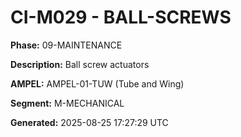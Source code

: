 # CI-M029 - BALL-SCREWS

**Phase:** 09-MAINTENANCE

**Description:** Ball screw actuators

**AMPEL:** AMPEL-01-TUW (Tube and Wing)

**Segment:** M-MECHANICAL

**Generated:** 2025-08-25 17:27:29 UTC
